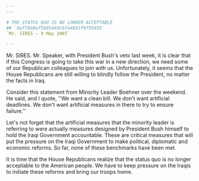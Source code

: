 ```yaml
---
---

# THE STATUS QUO IS NO LONGER ACCEPTABLE
## `0af7bb8ef5b9544dcb7e46b3f9f95659`
`Mr. SIRES — 9 May 2007`

---
```



Mr. SIRES. Mr. Speaker, with President Bush's veto last week, it is 
clear that if this Congress is going to take this war in a new 
direction, we need some of our Republican colleagues to join with us. 
Unfortunately, it seems that the House Republicans are still willing to 
blindly follow the President, no matter the facts in Iraq.

Consider this statement from Minority Leader Boehner over the 
weekend. He said, and I quote, ''We want a clean bill. We don't want 
artificial deadlines. We don't want artificial measures in there to try 
to ensure failure.''

Let's not forget that the artificial measures that the minority 
leader is referring to were actually measures designed by President 
Bush himself to hold the Iraqi Government accountable. These are 
critical measures that will put the pressure on the Iraqi Government to 
make political, diplomatic and economic reforms. So far, none of these 
benchmarks have been met.

It is time that the House Republicans realize that the status quo is 
no longer acceptable to the American people. We have to keep pressure 
on the Iraqis to initiate these reforms and bring our troops home.
